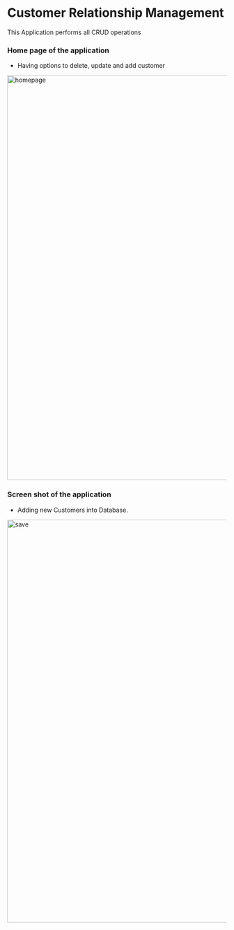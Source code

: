 # Customer Relationship Management

This Application performs all CRUD operations 

### Home page of the application 
- Having options to delete, update and add customer

<img width="926" alt="homepage" src="https://user-images.githubusercontent.com/14169071/34082111-6519dfae-e326-11e7-96b6-a09c88662fe1.png">

### Screen shot of the application 
- Adding new Customers into Database.
<img width="922" alt="save" src="https://user-images.githubusercontent.com/14169071/34057514-40fb2a74-e1a5-11e7-8d01-4c637905eb65.png">

